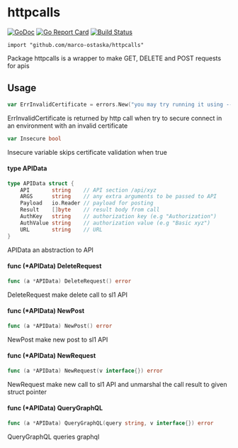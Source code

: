 # httpcalls

[![GoDoc](https://godoc.org/github.com/marco-ostaska/httpcalls?status.svg)](https://godoc.org/github.com/marco-ostaska/httpcalls)
[![Go Report Card](https://goreportcard.com/badge/github.com/marco-ostaska/httpcalls)](https://goreportcard.com/report/github.com/marco-ostaska/httpcalls)
[![Build Status](https://travis-ci.com/marco-ostaska/httpcalls.svg?branch=main)](https://travis-ci.com/marco-ostaska/httpcalls)

    import "github.com/marco-ostaska/httpcalls"

Package httpcalls is a wrapper to make GET, DELETE and POST requests for apis

## Usage

```go
var ErrInvalidCertificate = errors.New("you may try running it using --insecure to skip certificate validation")
```
ErrInvalidCertificate is returned by http call when try to secure connect in an
environment with an invalid certificate

```go
var Insecure bool
```
Insecure variable skips certificate validation when true

#### type APIData

```go
type APIData struct {
	API       string    // API section /api/xyz
	ARGS      string    // any extra arguments to be passed to API
	Payload   io.Reader // payload for posting
	Result    []byte    // result body from call
	AuthKey   string    // authorization key (e.g "Authorization")
	AuthValue string    // authorization value (e.g "Basic xyz")
	URL       string    // URL
}
```

APIData an abstraction to API

#### func (*APIData) DeleteRequest

```go
func (a *APIData) DeleteRequest() error
```
DeleteRequest make delete call to sl1 API

#### func (*APIData) NewPost

```go
func (a *APIData) NewPost() error
```
NewPost make new post to sl1 API

#### func (*APIData) NewRequest

```go
func (a *APIData) NewRequest(v interface{}) error
```
NewRequest make new call to sl1 API and unmarshal the call result to given
struct pointer

#### func (*APIData) QueryGraphQL

```go
func (a *APIData) QueryGraphQL(query string, v interface{}) error
```
QueryGraphQL queries graphql
